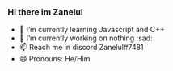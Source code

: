 ### Hi there im Zanelul

- 🌱 I’m currently learning Javascript and C++
- 🔭 I’m currently working on nothing :sad:
- 📫 Reach me in discord Zanelul#7481
- 😄 Pronouns: He/Him
<!--
**Zanelul/Zanelul** is a ✨ _special_ ✨ repository because its `README.md` (this file) appears on your GitHub profile.

Here are some ideas to get you started:

- 🔭 I’m currently working on ...
- 🌱 I’m currently learning ...
- 👯 I’m looking to collaborate on ...
- 🤔 I’m looking for help with ...
- 💬 Ask me about ...
- 📫 How to reach me: ...
- 😄 Pronouns: ...
- ⚡ Fun fact: ...
-->
